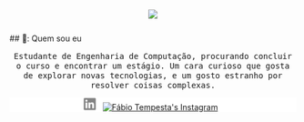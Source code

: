 <h1 align="center"> <img src="https://rb99.space/welcome.gif" width="500px"> </h1>
## 👦: Quem sou eu
<p align="center"><samp> Estudante de Engenharia de Computação, procurando concluir o curso e encontrar um estágio. Um cara curioso que gosta de explorar novas tecnologias, e um gosto estranho por resolver coisas complexas. </samp></p>

<p align="center" style="background-color:white;">
 <a href="https://www.linkedin.com/in/fabiotempesta/"><img alt="Fábio Tempesta's Linkedin" width="22px" src="https://raw.githubusercontent.com/joaovvrodrigues/joaovvrodrigues/main/assets/linkedin.png" /></a>&nbsp;&nbsp;
 <a href="https://instagram.com/japadocontra"><img alt="Fábio Tempesta's Instagram" width="20px" 
src="https://w7.pngwing.com/pngs/16/46/png-transparent-made-in-kings-heath-instagram-facebook-female-graphy-instagram-logo-instagram-icon-text-trademark-magenta.png" /></a>&nbsp;&nbsp;

 
 
<br>
  
